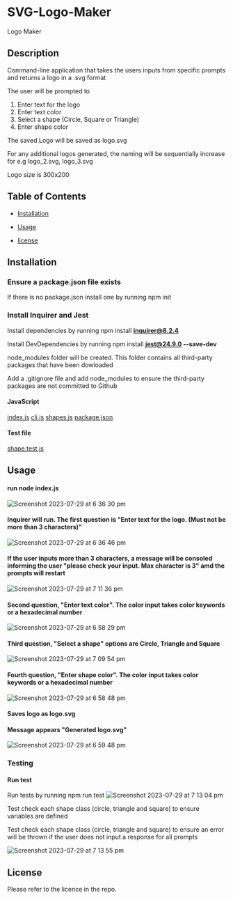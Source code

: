 # SVG-Logo-Maker

Logo Maker

## Description

Command-line application that takes the users inputs from specific prompts and returns a logo in a .svg format

The user will be prompted to

1. Enter text for the logo
2. Enter text color
3. Select a shape (Circle, Square or Triangle)
4. Enter shape color

The saved Logo will be saved as logo.svg

For any additional logos generated, the naming will be sequentially increase for e.g logo_2.svg, logo_3.svg

Logo size is 300x200

## Table of Contents

- [Installation](#installation)

- [Usage](#usage)

- [license](#license)

## Installation

### Ensure a package.json file exists

If there is no package.json install one by running npm init

### Install Inquirer and Jest

Install dependencies by running npm install **inquirer@8.2.4**

Install DevDependencies by running npm install **jest@24.9.0 --save-dev**

node_modules folder will be created. This folder contains all third-party packages that have been dowloaded

Add a .gitignore file and add node_modules to ensure the third-party packages are not committed to Github

#### JavaScript

[index.js](https://github.com/jarrodbb/SVG-Logo-Maker/blob/main/index.js)
[cli.js](https://github.com/jarrodbb/SVG-Logo-Maker/blob/main/lib/cli.js)
[shapes.js](https://github.com/jarrodbb/SVG-Logo-Maker/blob/main/lib/shapes.js)
[package.json](https://github.com/jarrodbb/SVG-Logo-Maker/blob/main/package.json)

#### Test file

[shape.test.js](https://github.com/jarrodbb/SVG-Logo-Maker/blob/main/lib/shape.test.js)

## Usage

#### run node index.js
![Screenshot 2023-07-29 at 6 36 30 pm](https://github.com/jarrodbb/SVG-Logo-Maker/assets/132813348/674d0861-910c-4d13-b8c4-1d0f3eabdd1c)

#### Inquirer will run. The first question is "Enter text for the logo. (Must not be more than 3 characters)"
![Screenshot 2023-07-29 at 6 36 46 pm](https://github.com/jarrodbb/SVG-Logo-Maker/assets/132813348/a2c0cca4-ceb3-4ae9-a011-5ff6af7af8dc)

#### If the user inputs more than 3 characters, a message will be consoled informing the user "please check your input. Max character is 3" amd the prompts will restart
![Screenshot 2023-07-29 at 7 11 36 pm](https://github.com/jarrodbb/SVG-Logo-Maker/assets/132813348/37d64899-6491-45f8-8e26-4de8151a3166)

#### Second question, "Enter text color". The color input takes color keywords or a hexadecimal number
![Screenshot 2023-07-29 at 6 58 29 pm](https://github.com/jarrodbb/SVG-Logo-Maker/assets/132813348/452f0e2c-ddaa-4614-a432-0e3fc59ab6c7)

#### Third question, "Select a shape" options are Circle, Triangle and Square
![Screenshot 2023-07-29 at 7 09 54 pm](https://github.com/jarrodbb/SVG-Logo-Maker/assets/132813348/c66fa8c8-919b-479b-b1a7-ca4e8eff6197)

#### Fourth question, "Enter shape color". The color input takes color keywords or a hexadecimal number
![Screenshot 2023-07-29 at 6 58 48 pm](https://github.com/jarrodbb/SVG-Logo-Maker/assets/132813348/efc28c0c-f90c-4d08-9fbc-b27f70aae92f)

#### Saves logo as logo.svg

#### Message appears "Generated logo.svg"
![Screenshot 2023-07-29 at 6 59 48 pm](https://github.com/jarrodbb/SVG-Logo-Maker/assets/132813348/3483b81c-4ff6-4ab1-834b-497b08c13271)

### Testing

#### Run test

Run tests by running npm run test
![Screenshot 2023-07-29 at 7 13 04 pm](https://github.com/jarrodbb/SVG-Logo-Maker/assets/132813348/50046254-e0be-44f6-b2c3-b3d30ae66072)

Test check each shape class (circle, triangle and square) to ensure variables are defined

Test check each shape class (circle, triangle and square) to ensure an error will be thrown if the user does not input a response for all prompts

![Screenshot 2023-07-29 at 7 13 55 pm](https://github.com/jarrodbb/SVG-Logo-Maker/assets/132813348/6d534883-6867-4a05-98b5-b494a98341d1)

## License

Please refer to the licence in the repo.
